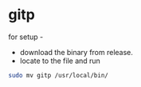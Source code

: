 # gitp

for setup -

- download the binary from release.
- locate to the file and run

```bash
sudo mv gitp /usr/local/bin/
```